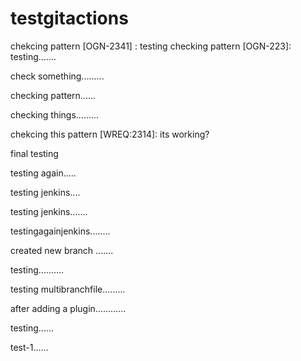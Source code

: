 # testgitactions



chekcing pattern [OGN-2341] : testing
checking pattern [OGN-223]: testing.......

check something.........

checking pattern......


checking things.........

chekcing this pattern [WREQ:2314]: its working?

final testing

testing again.....


testing jenkins....

testing jenkins.......

testingagainjenkins........

created new branch ....... 

testing..........

testing multibranchfile.........

after adding a plugin............

testing......


test-1......